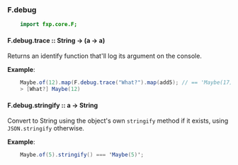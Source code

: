 ### F.debug

```actionscript
    import fxp.core.F;
```

#### F.debug.trace :: String → (a → a)

Returns an identify function that'll log its argument on the console.

**Example**:
```actionscript
    Maybe.of(12).map(F.debug.trace("What?").map(add5); // == 'Maybe(17)'
    > [What?] Maybe(12)
```

#### F.debug.stringify :: a → String

Convert to String using the object's own `stringify` method if it exists, using `JSON.stringify` otherwise.

**Example**:
```actionscript
    Maybe.of(5).stringify() === 'Maybe(5)';
```
